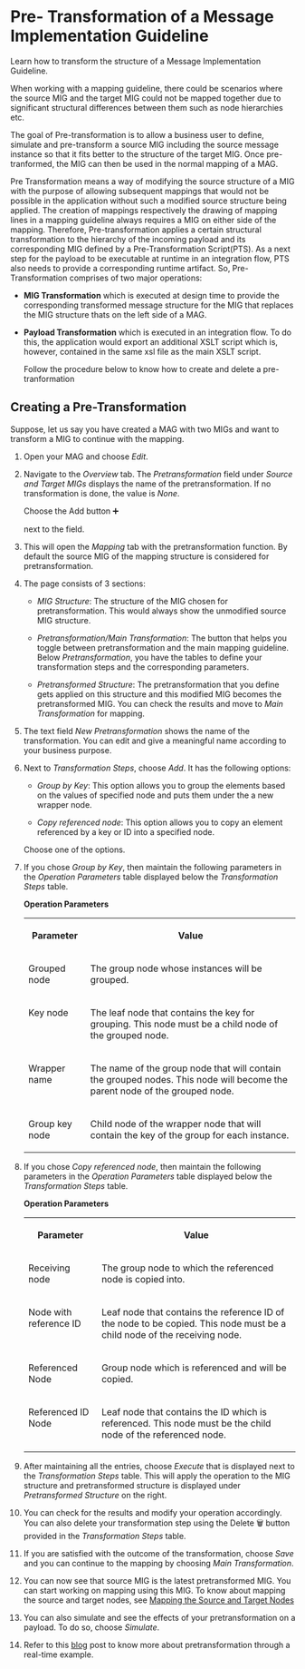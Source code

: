<!-- loiob287e5eae6e54359bd0103d0f148befb -->

<link rel="stylesheet" type="text/css" href="../css/sap-icons.css"/>

# Pre- Transformation of a Message Implementation Guideline

Learn how to transform the structure of a Message Implementation Guideline.

When working with a mapping guideline, there could be scenarios where the source MIG and the target MIG could not be mapped together due to significant structural differences between them such as node hierarchies etc.

The goal of Pre-transformation is to allow a business user to define, simulate and pre-transform a source MIG including the source message instance so that it fits better to the structure of the target MIG. Once pre-tranformed, the MIG can then be used in the normal mapping of a MAG.

Pre Transformation means a way of modifying the source structure of a MIG with the purpose of allowing subsequent mappings that would not be possible in the application without such a modified source structure being applied. The creation of mappings respectively the drawing of mapping lines in a mapping guideline always requires a MIG on either side of the mapping. Therefore, Pre-transformation applies a certain structural transformation to the hierarchy of the incoming payload and its corresponding MIG defined by a Pre-Transformation Script\(PTS\). As a next step for the payload to be executable at runtime in an integration flow, PTS also needs to provide a corresponding runtime artifact. So, Pre-Transformation comprises of two major operations:

-   **MIG Transformation** which is executed at design time to provide the corresponding transformed message structure for the MIG that replaces the MIG structure thats on the left side of a MAG.

-   **Payload Transformation** which is executed in an integration flow. To do this, the application would export an additional XSLT script which is, however, contained in the same xsl file as the main XSLT script.

    Follow the procedure below to know how to create and delete a pre-tranformation




<a name="loiob287e5eae6e54359bd0103d0f148befb__section_uxl_1xf_mvb"/>

## Creating a Pre-Transformation

Suppose, let us say you have created a MAG with two MIGs and want to transform a MIG to continue with the mapping.

1.  Open your MAG and choose *Edit*.

2.  Navigate to the *Overview* tab. The *Pretransformation* field under *Source and Target MIGs* displays the name of the pretransformation. If no transformation is done, the value is *None*.

    Choose the Add button :heavy_plus_sign:

    next to the field.

3.  This will open the *Mapping* tab with the pretransformation function. By default the source MIG of the mapping structure is considered for pretransformation.
4.  The page consists of 3 sections:
    -   *MIG Structure*: The structure of the MIG chosen for pretransformation. This would always show the unmodified source MIG structure.

    -   *Pretransformation/Main Transformation*: The button that helps you toggle between pretransformation and the main mapping guideline. Below *Pretransformation*, you have the tables to define your transformation steps and the corresponding parameters.
    -   *Pretransformed Structure*: The pretransformation that you define gets applied on this structure and this modified MIG becomes the pretransformed MIG. You can check the results and move to *Main Transformation* for mapping.

5.  The text field *New Pretransformation* shows the name of the transformation. You can edit and give a meaningful name according to your business purpose.
6.  Next to *Transformation Steps*, choose *Add*. It has the following options:

    -   *Group by Key*: This option allows you to group the elements based on the values of specified node and puts them under the a new wrapper node.

    -   *Copy referenced node*: This option allows you to copy an element referenced by a key or ID into a specified node.

    Choose one of the options.

7.  If you chose *Group by Key*, then maintain the following parameters in the *Operation Parameters* table displayed below the *Transformation Steps* table.

    **Operation Parameters**


    <table>
    <tr>
    <th valign="top">

    Parameter


    
    </th>
    <th valign="top">

    Value


    
    </th>
    </tr>
    <tr>
    <td valign="top">
    
    Grouped node


    
    </td>
    <td valign="top">
    
    The group node whose instances will be grouped.


    
    </td>
    </tr>
    <tr>
    <td valign="top">
    
    Key node


    
    </td>
    <td valign="top">
    
    The leaf node that contains the key for grouping. This node must be a child node of the grouped node.


    
    </td>
    </tr>
    <tr>
    <td valign="top">
    
    Wrapper name


    
    </td>
    <td valign="top">
    
    The name of the group node that will contain the grouped nodes. This node will become the parent node of the grouped node.


    
    </td>
    </tr>
    <tr>
    <td valign="top">
    
    Group key node


    
    </td>
    <td valign="top">
    
    Child node of the wrapper node that will contain the key of the group for each instance.


    
    </td>
    </tr>
    </table>
    
8.  If you chose *Copy referenced node*, then maintain the following parameters in the *Operation Parameters* table displayed below the *Transformation Steps* table.

    **Operation Parameters**


    <table>
    <tr>
    <th valign="top">

    Parameter


    
    </th>
    <th valign="top">

    Value


    
    </th>
    </tr>
    <tr>
    <td valign="top">
    
    Receiving node


    
    </td>
    <td valign="top">
    
    The group node to which the referenced node is copied into.


    
    </td>
    </tr>
    <tr>
    <td valign="top">
    
    Node with reference ID


    
    </td>
    <td valign="top">
    
    Leaf node that contains the reference ID of the node to be copied. This node must be a child node of the receiving node.


    
    </td>
    </tr>
    <tr>
    <td valign="top">
    
    Referenced Node


    
    </td>
    <td valign="top">
    
    Group node which is referenced and will be copied.


    
    </td>
    </tr>
    <tr>
    <td valign="top">
    
    Referenced ID Node


    
    </td>
    <td valign="top">
    
    Leaf node that contains the ID which is referenced. This node must be the child node of the referenced node.


    
    </td>
    </tr>
    </table>
    
9.  After maintaining all the entries, choose *Execute* that is displayed next to the *Transformation Steps* table. This will apply the operation to the MIG structure and pretransformed structure is displayed under *Pretransformed Structure* on the right.
10. You can check for the results and modify your operation accordingly. You can also delete your transformation step using the Delete :wastebasket: button provided in the *Transformation Steps* table.
11. If you are satisfied with the outcome of the transformation, choose *Save* and you can continue to the mapping by choosing *Main Transformation*.
12. You can now see that source MIG is the latest pretransformed MIG. You can start working on mapping using this MIG. To know about mapping the source and target nodes, see [Mapping the Source and Target Nodes](mapping-the-source-and-target-nodes-9ea58d6.md)
13. You can also simulate and see the effects of your pretransformation on a payload. To do so, choose *Simulate*.
14. Refer to this [blog](https://blogs.sap.com/2022/11/28/new-feature-in-integration-advisor-reordering-of-source-structure/) post to know more about pretransformation through a real-time example.

